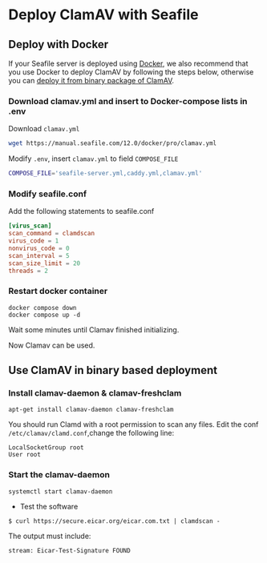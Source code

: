 # Deploy ClamAV with Seafile

## Deploy with Docker

If your Seafile server is deployed using [Docker](../setup/setup_pro_by_docker.md), we also recommend that you use Docker to deploy ClamAV by following the steps below, otherwise you can [deploy it from  binary package of ClamAV](#use-clamav-in-binary-based-deployment).

### Download clamav.yml and insert to Docker-compose lists in .env

Download `clamav.yml`

```sh
wget https://manual.seafile.com/12.0/docker/pro/clamav.yml
```

Modify `.env`, insert `clamav.yml` to field `COMPOSE_FILE`

```sh
COMPOSE_FILE='seafile-server.yml,caddy.yml,clamav.yml'
```

### Modify seafile.conf

Add the following statements to seafile.conf

```conf
[virus_scan]
scan_command = clamdscan
virus_code = 1
nonvirus_code = 0
scan_interval = 5
scan_size_limit = 20
threads = 2
```

### Restart docker container

```shell
docker compose down
docker compose up -d 
```

Wait some minutes until Clamav finished initializing.

Now Clamav can be used.

## Use ClamAV in binary based deployment

### Install clamav-daemon & clamav-freshclam

```
apt-get install clamav-daemon clamav-freshclam
```

You should run Clamd with a root permission to scan any files. 
Edit the conf `/etc/clamav/clamd.conf`,change the following line:

```
LocalSocketGroup root
User root
```

### Start the clamav-daemon

```
systemctl start clamav-daemon
```

* Test the software

```
$ curl https://secure.eicar.org/eicar.com.txt | clamdscan -
```

The output must include:

```
stream: Eicar-Test-Signature FOUND
```

